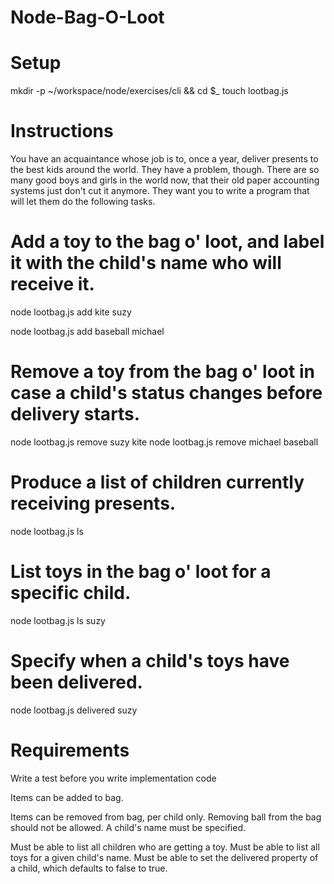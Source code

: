 # Node-Bag-O-Loot

# Setup

mkdir -p ~/workspace/node/exercises/cli && cd $_
touch lootbag.js

# Instructions

You have an acquaintance whose job is to, once a year, deliver presents to the best kids around the world. They have a problem, though. There are so many good boys and girls in the world now, that their old paper accounting systems just don't cut it anymore. They want you to write a program that will let them do the following tasks.

# Add a toy to the bag o' loot, and label it with the child's name who will receive it.

node lootbag.js add kite suzy

node lootbag.js add baseball michael

# Remove a toy from the bag o' loot in case a child's status changes before delivery starts.

node lootbag.js remove suzy kite
node lootbag.js remove michael baseball

# Produce a list of children currently receiving presents.

node lootbag.js ls

# List toys in the bag o' loot for a specific child.

node lootbag.js ls suzy

# Specify when a child's toys have been delivered.

node lootbag.js delivered suzy

# Requirements

Write a test before you write implementation code

Items can be added to bag.

Items can be removed from bag, per child only. Removing ball from the bag should not be allowed. A child's name must be specified.

Must be able to list all children who are getting a toy.
Must be able to list all toys for a given child's name.
Must be able to set the delivered property of a child, which defaults to false to true.
